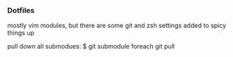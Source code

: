 ### Dotfiles

mostly vim modules, but there are some git and zsh settings added to spicy things up

pull down all submodues: $ git submodule foreach git pull
